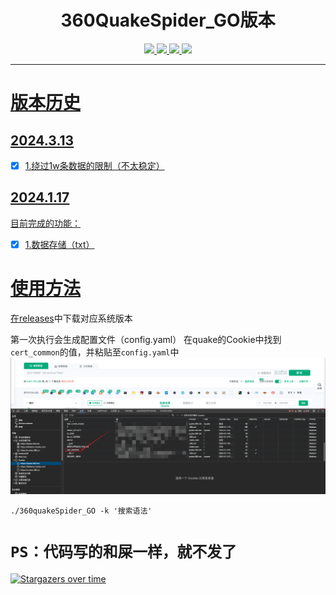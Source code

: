 <h1 align="center">360QuakeSpider_GO版本</h1>
<p align="center">
    <a href="https://github.com/wanswu/360quakeSpider_GO/releases"/><img src="https://img.shields.io/github/downloads/wanswu/360quakeSpider_GO/total"/>
    <a href="https://github.com/wanswu/360quakeSpider_GO/graphs/contributors"/><img src="https://img.shields.io/github/contributors-anon/wanswu/360quakeSpider_GO"/>
    <a href="https://github.com/wanswu/360quakeSpider_GO/releases/"/><img src="https://img.shields.io/github/release/wanswu/360quakeSpider_GO"/>
    <a href="https://github.com/wanswu/360quakeSpider_GO/issues"/><img src="https://img.shields.io/github/issues-raw/wanswu/360quakeSpider_GO"/>
</p>

---


# 版本历史
## 2024.3.13
- [x] 1.绕过1w条数据的限制（不太稳定）
## 2024.1.17

目前完成的功能：

- [x] 1.数据存储（txt）


# 使用方法
在[releases](https://github.com/wanswu/360quakeSpider_GO/releases)中下载对应系统版本

第一次执行会生成配置文件（config.yaml）
在quake的Cookie中找到`cert_common`的值，并粘贴至`config.yaml`中
![img.png](doc/img.png)
```shell
./360quakeSpider_GO -k '搜索语法'
```

# `PS：代码写的和屎一样，就不发了`

[![Stargazers over time](https://starchart.cc/wanswu/360quakeSpider_GO.svg?variant=adaptive)](https://starchart.cc/wanswu/360quakeSpider_GO)
